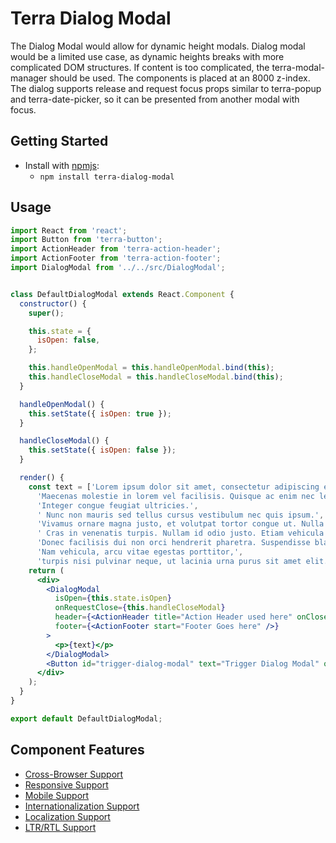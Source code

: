 # Terra Dialog Modal

The Dialog Modal would allow for dynamic height modals. Dialog modal would be a limited use case, as dynamic heights breaks with more complicated DOM structures. If content is too complicated, the terra-modal-manager should be used. The components is placed at an 8000 z-index. The dialog supports release and request focus props similar to terra-popup and terra-date-picker, so it can be presented from another modal with focus.


## Getting Started

- Install with [npmjs](https://www.npmjs.com):
  - `npm install terra-dialog-modal`

## Usage

```jsx
import React from 'react';
import Button from 'terra-button';
import ActionHeader from 'terra-action-header';
import ActionFooter from 'terra-action-footer';
import DialogModal from '../../src/DialogModal';


class DefaultDialogModal extends React.Component {
  constructor() {
    super();

    this.state = {
      isOpen: false,
    };

    this.handleOpenModal = this.handleOpenModal.bind(this);
    this.handleCloseModal = this.handleCloseModal.bind(this);
  }

  handleOpenModal() {
    this.setState({ isOpen: true });
  }

  handleCloseModal() {
    this.setState({ isOpen: false });
  }

  render() {
    const text = ['Lorem ipsum dolor sit amet, consectetur adipiscing elit. ',
      'Maecenas molestie in lorem vel facilisis. Quisque ac enim nec lectus malesuada faucibus.',
      'Integer congue feugiat ultricies.',
      ' Nunc non mauris sed tellus cursus vestibulum nec quis ipsum.',
      'Vivamus ornare magna justo, et volutpat tortor congue ut. Nulla facilisi.',
      ' Cras in venenatis turpis. Nullam id odio justo. Etiam vehicula lectus vel purus consectetur cursus id sit amet diam.',
      'Donec facilisis dui non orci hendrerit pharetra. Suspendisse blandit dictum turpis, in consectetur ipsum hendrerit eget.',
      'Nam vehicula, arcu vitae egestas porttitor,',
      'turpis nisi pulvinar neque, ut lacinia urna purus sit amet elit.'];
    return (
      <div>
        <DialogModal
          isOpen={this.state.isOpen}
          onRequestClose={this.handleCloseModal}
          header={<ActionHeader title="Action Header used here" onClose={this.handleCloseModal} />}
          footer={<ActionFooter start="Footer Goes here" />}
        >
          <p>{text}</p>
        </DialogModal>
        <Button id="trigger-dialog-modal" text="Trigger Dialog Modal" onClick={this.handleOpenModal} />
      </div>
    );
  }
}

export default DefaultDialogModal;

```

## Component Features

 * [Cross-Browser Support](https://github.com/cerner/terra-core/wiki/Component-Features#cross-browser-support)
 * [Responsive Support](https://github.com/cerner/terra-core/wiki/Component-Features#responsive-support)
 * [Mobile Support](https://github.com/cerner/terra-core/wiki/Component-Features#mobile-support)
 * [Internationalization Support](https://github.com/cerner/terra-core/wiki/Component-Features#internationalization-i18n-support)
 * [Localization Support](https://github.com/cerner/terra-core/wiki/Component-Features#localization-support)
 * [LTR/RTL Support](https://github.com/cerner/terra-core/wiki/Component-Features#ltr--rtl-support)
